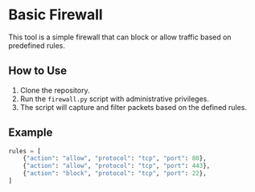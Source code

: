 # Basic Firewall

This tool is a simple firewall that can block or allow traffic based on predefined rules.

## How to Use

1. Clone the repository.
2. Run the `firewall.py` script with administrative privileges.
3. The script will capture and filter packets based on the defined rules.

## Example

```python
rules = [
    {"action": "allow", "protocol": "tcp", "port": 80},
    {"action": "allow", "protocol": "tcp", "port": 443},
    {"action": "block", "protocol": "tcp", "port": 22},
]
